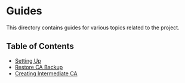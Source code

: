 # Guides

This directory contains guides for various topics related to the project.

## Table of Contents

- [Setting Up](./1-setting-up/)
- [Restore CA Backup](./2-restore/)
- [Creating Intermediate CA](./3-intermediate-ca/)
